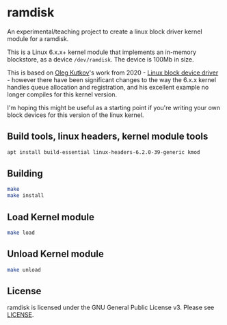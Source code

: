 # ramdisk
An experimental/teaching project to create a linux block driver kernel module for a ramdisk.

This is a Linux 6.x.x+ kernel module that implements an in-memory blockstore, as a device `/dev/ramdisk`. The device is 100Mb in size.

This is based on [Oleg Kutkov](https://olegkutkov.me/)'s work from 2020 - [Linux block device driver](https://olegkutkov.me/2020/02/10/linux-block-device-driver/) - however there have been significant changes to the way the 6.x.x kernel handles queue allocation and registration, and his excellent example no longer compiles for this kernel version. 

I'm hoping this might be useful as a starting point if you're writing your own block devices for this version of the linux kernel.  

## Build tools, linux headers, kernel module tools

```bash
apt install build-essential linux-headers-6.2.0-39-generic kmod
```

## Building

```bash
make
make install
```

## Load Kernel module

```bash
make load
```

## Unload Kernel module

```bash
make unload
```

## License

ramdisk is licensed under the GNU General Public License v3. Please see [LICENSE](LICENSE).

